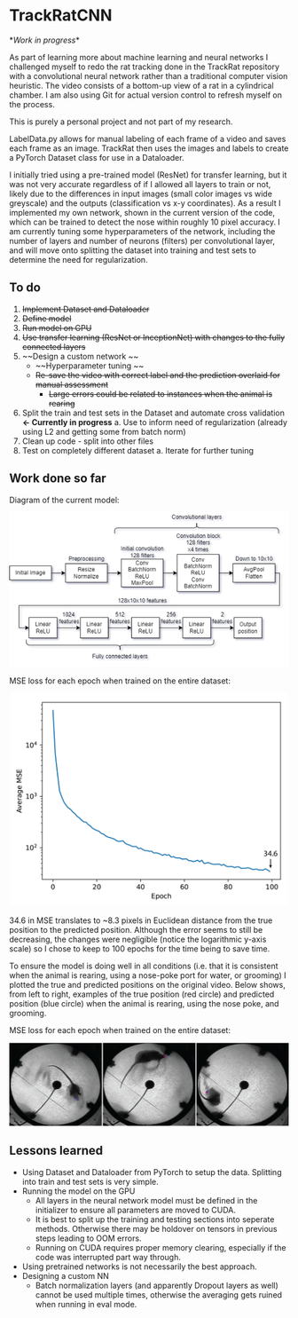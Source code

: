 # TrackRatCNN 

\**Work in progress*\*
 
As part of learning more about machine learning and neural networks I challenged myself to redo the rat tracking done in the TrackRat repository with a convolutional neural network rather than a traditional computer vision heuristic. The video consists of a bottom-up view of a rat in a cylindrical chamber. I am also using Git for actual version control to refresh myself on the process. 

This is purely a personal project and not part of my research.

LabelData.py allows for manual labeling of each frame of a video and saves each frame as an image. TrackRat then uses the images and labels to create a PyTorch Dataset class for use in a Dataloader. 

I initially tried using a pre-trained model (ResNet) for transfer learning, but it was not very accurate regardless of if I allowed all layers to train or not, likely due to the differences in input images (small color images vs wide greyscale) and the outputs (classification vs x-y coordinates). As a result I implemented my own network, shown in the current version of the code, which can be trained to detect the nose within roughly 10 pixel accuracy. I am currently tuning some hyperparameters of the network, including the number of layers and number of neurons (filters) per convolutional layer, and will move onto splitting the dataset into training and test sets to determine the need for regularization. 

## To do
1. ~~Implement Dataset and Dataloader~~
2. ~~Define model~~
3. ~~Run model on GPU~~
4. ~~Use transfer learning (ResNet or InceptionNet) with changes to the fully connected layers~~
5. ~~Design a custom network ~~
   - ~~Hyperparameter tuning ~~
   - ~~Re-save the video with correct label and the prediction overlaid for manual assessment~~
      - ~~Large errors could be related to instances when the animal is rearing~~
6. Split the train and test sets in the Dataset and automate cross validation **&larr; Currently in progress**
  a. Use to inform need of regularization (already using L2 and getting some from batch norm)
7. Clean up code - split into other files
7. Test on completely different dataset
  a. Iterate for further tuning

## Work done so far
Diagram of the current model:
<p align="center">
  <img src="https://github.com/richyyun/TrackRatCNN/blob/main/Images/Diagram_20220522.png" />
</p>

MSE loss for each epoch when trained on the entire dataset:
<p align="center">
  <img width="500" src="https://github.com/richyyun/TrackRatCNN/blob/main/Images/Losses.png" />
</p>

34.6 in MSE translates to ~8.3 pixels in Euclidean distance from the true position to the predicted position. Although the error seems to still be decreasing, the changes were negligible (notice the logarithmic y-axis scale) so I chose to keep to 100 epochs for the time being to save time.

To ensure the model is doing well in all conditions (i.e. that it is consistent when the animal is rearing, using a nose-poke port for water, or grooming) I plotted the true and predicted positions on the original video. Below shows, from left to right, examples of the true position (red circle) and predicted position (blue circle) when the animal is rearing, using the nose poke, and grooming.

MSE loss for each epoch when trained on the entire dataset:
<p align="center">
  <img src="https://github.com/richyyun/TrackRatCNN/blob/main/Images/Predictions.png" />
</p>

## Lessons learned
- Using Dataset and Dataloader from PyTorch to setup the data. Splitting into train and test sets is very simple.
- Running the model on the GPU
  - All layers in the neural network model must be defined in the initializer to ensure all parameters are moved to CUDA. 
  - It is best to split up the training and testing sections into seperate methods. Otherwise there may be holdover on tensors in previous steps leading to OOM errors. 
  - Running on CUDA requires proper memory clearing, especially if  the code was interrupted part way through.
- Using pretrained networks is not necessarily the best approach. 
- Designing a custom NN
  - Batch normalization layers (and apparently Dropout layers as well) cannot be used multiple times, otherwise the averaging gets ruined when running in eval mode. 
